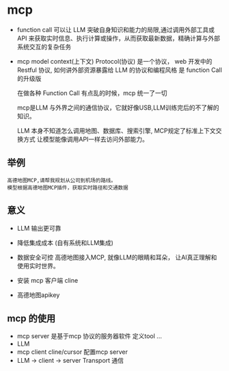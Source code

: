 # mcp

- function call
  可以让 LLM 突破自身知识和能力的局限,通过调用外部工具或 API 来获取实时信息、执行计算或操作，从而获取最新数据，精确计算与外部系统交互的复杂任务
- mcp model context(上下文) Protocol(协议)
  是一个协议， web 开发中的 Restful 协议, 如何讲外部资源暴露给 LLM 的协议和编程风格
  是 function Call 的升级版

  在做各种 Function Call 有点乱的时候，mcp 统一了一切

  mcp是LLM 与外界之间的通信协议，它就好像USB,LLM训练完后的不了解的知识。

  LLM 本身不知道怎么调用地图、数据库、搜索引擎, MCP规定了标准上下文交换方式
  让模型能像调用API一样去访问外部能力。

## 举例
    高德地图MCP,请帮我规划从公司到机场的路线。
    模型根据高德地图MCP插件，获取实时路径和交通数据

## 意义
- LLM 输出更可靠
- 降低集成成本 (自有系统和LLM集成)
- 数据安全可控
高德地图接入MCP, 就像LLM的眼睛和耳朵， 让AI真正理解和使用实时世界。

- 安装 mcp 客户端 cline
- 高德地图apikey

## mcp 的使用
- mcp server 是基于mcp 协议的服务器软件
    定义tool ...
- LLM
- mcp client  cline/cursor
    配置mcp server
- LLM -> client -> server Transport 通信